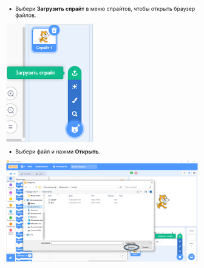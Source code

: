 - Выбери **Загрузить спрайт** в меню спрайтов, чтобы открыть браузер файлов.

![спрайт из файла](images/sprite-from-file.png)

- Выбери файл и нажми **Открыть**.

![окна выбора спрайта](images/choose-sprite-annotated.png)
